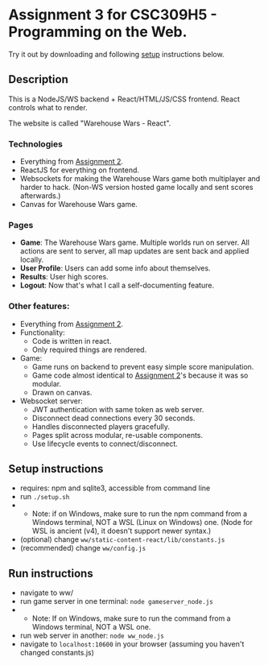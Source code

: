 # Assignment 3 for CSC309H5 - Programming on the Web.

Try it out by downloading and following [setup](#setup-instructions) instructions below.

## Description

This is a NodeJS/WS backend + React/HTML/JS/CSS frontend. React controls what to render.

The website is called "Warehouse Wars - React".

### Technologies
  - Everything from [Assignment 2](https://github.com/serg06/csc309_website_2#technologies).
  - ReactJS for everything on frontend.
  - Websockets for making the Warehouse Wars game both multiplayer and harder to hack. (Non-WS version hosted game locally and sent scores afterwards.)
  - Canvas for Warehouse Wars game.

### Pages
  - **Game**: The Warehouse Wars game. Multiple worlds run on server. All actions are sent to server, all map updates are sent back and applied locally.
  - **User Profile**: Users can add some info about themselves.
  - **Results**: User high scores.
  - **Logout**: Now that's what I call a self-documenting feature.

### Other features:
  - Everything from [Assignment 2](https://github.com/serg06/csc309_website_2#other-features).
  - Functionality:
    - Code is written in react.
    - Only required things are rendered.
  - Game:
    - Game runs on backend to prevent easy simple score manipulation.
    - Game code almost identical to [Assignment 2](https://github.com/serg06/csc309_website_2)'s because it was so modular.
    - Drawn on canvas.
  - Websocket server:
    - JWT authentication with same token as web server.
    - Disconnect dead connections every 30 seconds.
    - Handles disconnected players gracefully.
    - Pages split across modular, re-usable components.
    - Use lifecycle events to connect/disconnect.

## Setup instructions
  - requires: npm and sqlite3, accessible from command line
  - run `./setup.sh`
  - - Note: if on Windows, make sure to run the npm command from a Windows terminal, NOT a WSL (Linux on Windows) one. (Node for WSL is ancient (v4), it doesn't support newer syntax.)
  - (optional) change `ww/static-content-react/lib/constants.js`
  - (recommended) change `ww/config.js`

## Run instructions
  - navigate to ww/
  - run game server in one terminal: `node gameserver_node.js`
  - - Note: If on Windows, make sure to run the command from a Windows terminal, NOT a WSL one.
  - run web server in another: `node ww_node.js`
  - navigate to `localhost:10600` in your browser (assuming you haven't changed constants.js)
